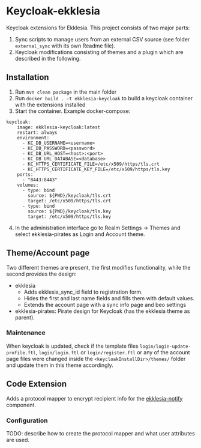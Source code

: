 # Keycloak-ekklesia

Keycloak extensions for Ekklesia.
This project consists of two major parts:
1. Sync scripts to manage users from an external CSV source (see folder `external_sync` with its own Readme file).
2. Keycloak modifications consisting of themes and a plugin which are described in the following.

## Installation

1. Run `mvn clean package` in the main folder
2. Run `docker build . -t ekklesia-keycloak` to build a keycloak container with the extensions installed
3. Start the container. Example docker-compose:
```
keycloak:
    image: ekklesia-keycloak:latest
    restart: always
    environment:
      - KC_DB_USERNAME=<username>
      - KC_DB_PASSWORD=<password>
      - KC_DB_URL_HOST=<host>:<port>
      - KC_DB_URL_DATABASE=<database>
      - KC_HTTPS_CERTIFICATE_FILE=/etc/x509/https/tls.crt
      - KC_HTTPS_CERTIFICATE_KEY_FILE=/etc/x509/https/tls.key
    ports:
      - "8443:8443"
    volumes:
      - type: bind
        source: ${PWD}/keycloak/tls.crt
        target: /etc/x509/https/tls.crt
      - type: bind
        source: ${PWD}/keycloak/tls.key
        target: /etc/x509/https/tls.key
```
4. In the administration interface go to Realm Settings -> Themes and select ekklesia-pirates as Login and Account theme.

## Theme/Account page
Two different themes are present, the first modifies functionality, while the second provides the design:
- ekklesia
  - Adds ekklesia_sync_id field to registration form.
  - Hides the first and last name fields and fills them with default values.
  - Extends the account page with a sync info page and beo settings
- ekklesia-pirates: Pirate design for Keycloak (has the ekklesia theme as parent).

### Maintenance

When keycloak is updated, check if the template files `login/login-update-profile.ftl`, `login/login.ftl` or `login/register.ftl` or any of the account page files were changed inside the `<keycloakInstallDir>/themes/` folder and update them in this theme accordingly.

## Code Extension

Adds a protocol mapper to encrypt recipient info for the
[ekklesia-notify](https://github.com/piratenpartei/ekklesia-notify) component.

### Configuration

TODO: describe how to create the protocol mapper and what user attributes are used.
